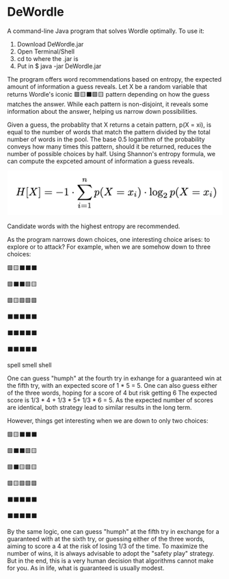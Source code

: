 # DeWordle
A command-line Java program that solves Wordle optimally.
To use it:

1. Download DeWordle.jar
2. Open Terminal/Shell
3. cd to where the .jar is
4. Put in $ java -jar DeWordle.jar

The program offers word recommendations based on entropy, the expected amount of information a guess reveals.
Let X be a random variable that returns Wordle's iconic 🟩🟨⬛🟩🟨 pattern depending on how the guess matches the answer.
While each pattern is non-disjoint, it reveals some information about the answer, helping us narrow down possibilities.

Given a guess, the probablity that X returns a cetain pattern, p(X = xi), is equal to the number of words that match the pattern divided by the total number of words in the pool. The base 0.5 logarithm of the probability conveys how many times this pattern, should it be returned, reduces the number of possible choices by half. Using Shannon's entropy formula, we can compute the expceted amount of information a guess reveals.

![alt text](https://github.com/lhkung/DeWordle/blob/main/Entropy_Formula.png)

Candidate words with the highest entropy are recommended.

As the program narrows down choices, one interesting choice arises: to explore or to attack?
For example, when we are somehow down to three choices:

🟩🟨⬛⬛⬛

🟩⬛⬛🟩🟨

🟩🟨🟩🟩🟩

⬛⬛⬛⬛⬛

⬛⬛⬛⬛⬛

⬛⬛⬛⬛⬛

spell
smell
shell

One can guess "humph" at the fourth try in exhange for a guaranteed win at the fifth try, with an expected score of 1 * 5 = 5.
One can also guess either of the three words, hoping for a score of 4 but risk getting 6 The expected score is 1/3 * 4 + 1/3 * 5+ 1/3 * 6 = 5.
As the expected number of scores are identical, both strategy lead to similar results in the long term.

However, things get interesting when we are down to only two choices: 

🟩🟨⬛⬛⬛

🟩⬛⬛🟩🟨

🟩⬛🟨🟩🟨

🟩🟨🟩🟩🟩

⬛⬛⬛⬛⬛

⬛⬛⬛⬛⬛

By the same logic, one can guess "humph" at the fifth try in exchange for a guaranteed with at the sixth try, or guessing either of the three words, aiming to score a 4 at the risk of losing 1/3 of the time. To maximize the number of wins, it is always advisable to adopt the "safety play" strategy. But in the end, this is a very human decision that algorithms cannot make for you. As in life, what is guaranteed is usually modest.
